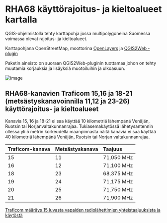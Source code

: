 # RHA68 käyttörajoitus- ja kieltoalueet kartalla

QGIS-ohjelmistolla tehty karttapohja jossa multipolygoneina Suomessa voimassa olevat rajoitus- ja kieltoalueet.

Karttapohjana OpenStreetMap, moottorina [OpenLayers](https://openlayers.org/) ja [QGIS2Web -plugin](https://github.com/qgis2web/qgis2web)

Paketin aineisto on suoraan QGIS2Web-pluginin tuottamaa johon on tehty muutamia korjauksia ja lisäyksiä muotoiluihin ja ulkoasuun.

![image](https://github.com/user-attachments/assets/88dc56ea-3101-452b-a964-d0e9c4bc74df)


## RHA68-kanavien Traficom 15,16 ja 18-21 (metsästyskanavoinnilla 11,12 ja 23-26) käyttörajoitus- ja kieltoalueet

Kanavia 15, 16 ja 18-21 ei saa käyttää 10 kilometriä lähempänä Venäjän, Ruotsin tai Norjanvaltakunnanrajaa. Tukiasemakäytössä lähetysantennin ollessa yli 5 metrin korkeudella
maanpinnasta näitä kanavia ei saa käyttää 40 kilometriä lähempänä Venäjän, Ruotsin tai
Norjan valtakunnanrajaa.

|Traficom-kanava|Metsästyskanava|Taajuus|
|:--------------|:--------------|:------|
|15|11|71,050 MHz|
|16|12|71,100 MHz|
|18|23|68,375 MHz|
|19|24|71,175 MHz|
|20|25|71,750 MHz|
|21|26|71,900 MHz|

[Traficom määräys 15 luvasta vapaiden radiolähettimien yhteistaajuuksista ja käytöstä](https://www.traficom.fi/sites/default/files/media/regulation/M%C3%A4%C3%A4r%C3%A4ys%2015AT.pdf#page=25)
